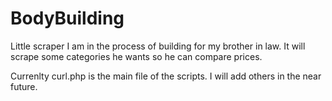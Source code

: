 # BodyBuilding
Little scraper I am in the process of building for my brother in law.  It will scrape some categories he wants so he can compare prices.

Currenlty curl.php is the main file of the scripts.  I will add others in the near future.
